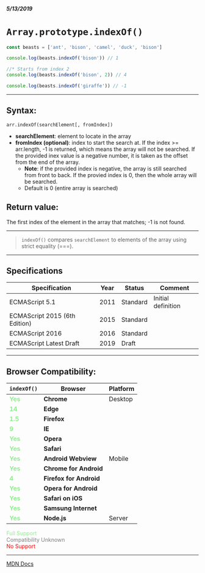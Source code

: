 ##### 5/13/2019
# `Array.prototype.indexOf()`

```js
const beasts = ['ant', 'bison', 'camel', 'duck', 'bison']

console.log(beasts.indexOf('bison')) // 1

//* Starts from index 2
console.log(beasts.indexOf('bison', 2)) // 4

console.log(beasts.indexOf('giraffe')) // -1
```

---

## Syntax:
`arr.indexOf(searchElement[, fromIndex])`

* **searchElement**: element to locate in the array
* **fromIndex (optional)**: index to start the search at.  If the index >= arr.length, -1 is returned, which means the array will not be searched.  If the provided inex value is a negative number, it is taken as the offset from the end of the array.
  * **Note**: if the provided index is negative, the array is still searched from front to back.  If the provied index is 0, then the whole array will be searched.
  * Default is 0 (entire array is searched)

## Return value:
The first index of the element in the array that matches; -1 is not found.

---

  >`indexOf()` compares `searchElement` to elements of the array using strict equality (===).

---

## Specifications
| Specification | Year | Status | Comment |
|---|---|---|---|
| ECMAScript 5.1 | 2011 | Standard | Initial definition |
| ECMAScript 2015 (6th Edition) | 2015 | Standard |  |
| ECMAScript 2016 | 2016 | Standard |  |
| ECMAScript Latest Draft | 2019 | Draft |  |

---

## Browser Compatibility:
| `indexOf()` | Browser | Platform |
|---|---|---|
| <span style="color: lightgreen">**Yes**</span> | **Chrome** | Desktop | 
| <span style="color: lightgreen">**14**</span> | **Edge** || 
| <span style="color: lightgreen">**1.5**</span> | **Firefox** || 
| <span style="color: lightgreen">**9**</span> | **IE** || 
| <span style="color: lightgreen">**Yes**</span> | **Opera** || 
| <span style="color: lightgreen">**Yes**</span> | **Safari** || 
| <span style="color: lightgreen">**Yes**</span> | **Android Webview** | Mobile | 
| <span style="color: lightgreen">**Yes**</span> | **Chrome for Android** || 
| <span style="color: lightgreen">**4**</span> | **Firefox for Android** || 
| <span style="color: lightgreen">**Yes**</span> | **Opera for Android** || 
| <span style="color: lightgreen">**Yes**</span> | **Safari on iOS** || 
| <span style="color: lightgreen">**Yes**</span> | **Samsung Internet** || 
| <span style="color: lightgreen">**Yes**</span> | **Node.js** | Server | 

<span style="color: lightgreen">Full Support</span>  
<span style="color: grey">Compatibility Unknown</span>  
<span style="color: red">No Support</span>

---

[MDN Docs](https://developer.mozilla.org/en-US/docs/Web/JavaScript/Reference/Global_Objects/Array/indexOf)